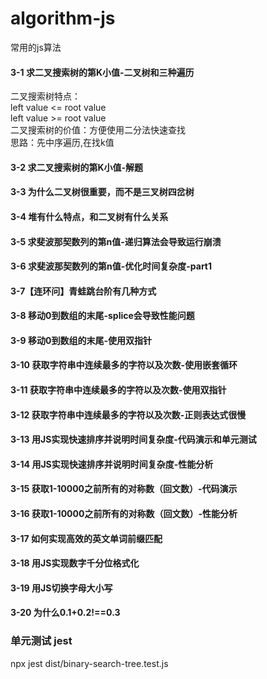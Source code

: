 # algorithm-js
常用的js算法

#### 3-1 求二叉搜索树的第K小值-二叉树和三种遍历
二叉搜索树特点：  
left value <= root value  
left value >= root value  
二叉搜索树的价值：方便使用二分法快速查找  
思路：先中序遍历,在找k值  

#### 3-2 求二叉搜索树的第K小值-解题  
#### 3-3 为什么二叉树很重要，而不是三叉树四岔树
#### 3-4 堆有什么特点，和二叉树有什么关系
#### 3-5 求斐波那契数列的第n值-递归算法会导致运行崩溃
#### 3-6 求斐波那契数列的第n值-优化时间复杂度-part1
#### 3-7【连环问】青蛙跳台阶有几种方式
#### 3-8 移动0到数组的末尾-splice会导致性能问题
#### 3-9 移动0到数组的末尾-使用双指针
#### 3-10 获取字符串中连续最多的字符以及次数-使用嵌套循环
#### 3-11 获取字符串中连续最多的字符以及次数-使用双指针
#### 3-12 获取字符串中连续最多的字符以及次数-正则表达式很慢
#### 3-13 用JS实现快速排序并说明时间复杂度-代码演示和单元测试 
#### 3-14 用JS实现快速排序并说明时间复杂度-性能分析
#### 3-15 获取1-10000之前所有的对称数（回文数）-代码演示
#### 3-16 获取1-10000之前所有的对称数（回文数）-性能分析
#### 3-17 如何实现高效的英文单词前缀匹配
#### 3-18 用JS实现数字千分位格式化
#### 3-19 用JS切换字母大小写
#### 3-20 为什么0.1+0.2!==0.3


### 单元测试 jest
npx jest dist/binary-search-tree.test.js